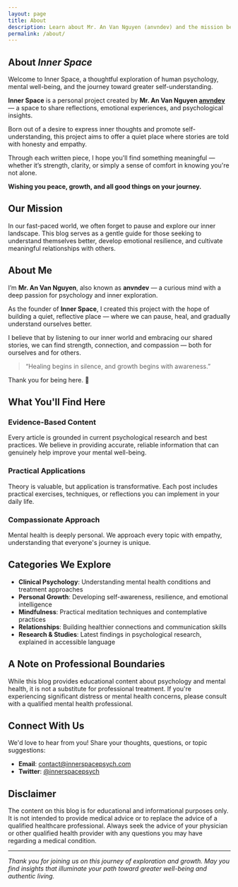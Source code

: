 ```yaml
---
layout: page
title: About
description: Learn about Mr. An Van Nguyen (anvndev) and the mission behind Inner Space psychology blog.
permalink: /about/
---
```


## About *Inner Space*

Welcome to Inner Space, a thoughtful exploration of human psychology, mental well-being, and the journey toward greater self-understanding.

**Inner Space** is a personal project created by **Mr. An Van Nguyen [anvndev](https://anvndev.github.io/)** — a space to share reflections, emotional experiences, and psychological insights.

Born out of a desire to express inner thoughts and promote self-understanding, this project aims to offer a quiet place where stories are told with honesty and empathy.

Through each written piece, I hope you'll find something meaningful — whether it’s strength, clarity, or simply a sense of comfort in knowing you're not alone.

**Wishing you peace, growth, and all good things on your journey.**

## Our Mission

In our fast-paced world, we often forget to pause and explore our inner landscape. This blog serves as a gentle guide for those seeking to understand themselves better, develop emotional resilience, and cultivate meaningful relationships with others.


## About Me

I’m **Mr. An Van Nguyen**, also known as **anvndev** — a curious mind with a deep passion for psychology and inner exploration.

As the founder of **Inner Space**, I created this project with the hope of building a quiet, reflective place — where we can pause, heal, and gradually understand ourselves better.

I believe that by listening to our inner world and embracing our shared stories, we can find strength, connection, and compassion — both for ourselves and for others.

> “Healing begins in silence, and growth begins with awareness.”

Thank you for being here. 🌿


## What You'll Find Here

### Evidence-Based Content
Every article is grounded in current psychological research and best practices. We believe in providing accurate, reliable information that can genuinely help improve your mental well-being.

### Practical Applications
Theory is valuable, but application is transformative. Each post includes practical exercises, techniques, or reflections you can implement in your daily life.

### Compassionate Approach
Mental health is deeply personal. We approach every topic with empathy, understanding that everyone's journey is unique.

## Categories We Explore

- **Clinical Psychology**: Understanding mental health conditions and treatment approaches
- **Personal Growth**: Developing self-awareness, resilience, and emotional intelligence
- **Mindfulness**: Practical meditation techniques and contemplative practices
- **Relationships**: Building healthier connections and communication skills
- **Research & Studies**: Latest findings in psychological research, explained in accessible language

## A Note on Professional Boundaries

While this blog provides educational content about psychology and mental health, it is not a substitute for professional treatment. If you're experiencing significant distress or mental health concerns, please consult with a qualified mental health professional.

## Connect With Us

We'd love to hear from you! Share your thoughts, questions, or topic suggestions:

- **Email**: [contact@innerspacepsych.com](mailto:contact@innerspacepsych.com)
- **Twitter**: [@innerspacepsych](https://twitter.com/innerspacepsych)

## Disclaimer

The content on this blog is for educational and informational purposes only. It is not intended to provide medical advice or to replace the advice of a qualified healthcare professional. Always seek the advice of your physician or other qualified health provider with any questions you may have regarding a medical condition.

---

*Thank you for joining us on this journey of exploration and growth. May you find insights that illuminate your path toward greater well-being and authentic living.*